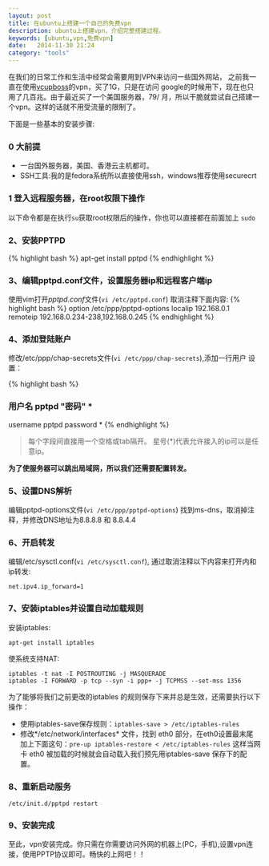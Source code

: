 ```yaml
---
layout: post
title: 在ubuntu上搭建一个自己的免费vpn
description: ubuntu上搭建vpn，介绍完整搭建过程。
keywords: [ubuntu,vpn,免费vpn]
date:   2014-11-30 21:24
category: "tools"
---
```


在我们的日常工作和生活中经常会需要用到VPN来访问一些国外网站，
之前我一直在使用[vcupboss](www.vcupboss.com)的vpn，买了1G，只是在访问
google的时候用下，现在也只用了几百兆。由于最近买了一个美国服务器，79/
月，所以干脆就尝试自己搭建一个vpn。这样的话就不用受流量的限制了。

下面是一些基本的安装步骤:

### 0 大前提 ###
- 一台国外服务器，美国、香港云主机都可。
- SSH工具:我的是fedora系统所以直接使用ssh，windows推荐使用securecrt

### 1 登入远程服务器，在root权限下操作 ###
以下命令都是在执行`su`获取root权限后的操作，你也可以直接都在前面加上
`sudo`

### 2、安装PPTPD

{% highlight bash %}
apt-get install pptpd
{% endhighlight %}

### 3、编辑pptpd.conf文件，设置服务器ip和远程客户端ip

使用vim打开*pptpd.conf*文件(`vi /etc/pptpd.conf`)
取消注释下面内容:
{% highlight bash %}
option /etc/ppp/pptpd-options
localip 192.168.0.1
remoteip 192.168.0.234-238,192.168.0.245
{% endhighlight %}


### 4、添加登陆账户

修改/etc/ppp/chap-secrets文件(`vi /etc/ppp/chap-secrets`),添加一行用户
设置：

{% highlight bash  %}
### 用户名 pptpd "密码" *
username pptpd password *
{% endhighlight %}

> 每个字段间直接用一个空格或tab隔开。
星号(*)代表允许接入的ip可以是任意ip。


**为了使服务器可以跳出局域网，所以我们还需要配置转发。**


### 5、设置DNS解析

编辑pptpd-options文件(`vi /etc/ppp/pptpd-options`)
找到ms-dns，取消掉注释，并修改DNS地址为8.8.8.8 和 8.8.4.4

### 6、开启转发
编辑/etc/sysctl.conf(`vi /etc/sysctl.conf`),
通过取消注释以下内容来打开内和ip转发:

`net.ipv4.ip_forward=1`

### 7、安装iptables并设置自动加载规则
安装iptables:

    apt-get install iptables

使系统支持NAT:

    iptables -t nat -I POSTROUTING -j MASQUERADE
    iptables -I FORWARD -p tcp --syn -i ppp+ -j TCPMSS --set-mss 1356


为了能够将我们之前更改的iptables 的规则保存下来并总是生效，还需要执行以下操作：

- 使用iptables-save保存规则：`iptables-save > /etc/iptables-rules`
- 修改*/etc/network/interfaces* 文件，找到 eth0 部分，在eth0设置最末尾
加上下面这句：`pre-up iptables-restore < /etc/iptables-rules` 
这样当网卡 eth0 被加载的时候就会自动载入我们预先用iptables-save 保存下的配置。

### 8、重新启动服务
    /etc/init.d/pptpd restart

### 9、安装完成
至此，vpn安装完成。你只需在你需要访问外网的机器上(PC，手机),设置vpn连
接，使用PPTP协议即可。畅快的上网吧！！
